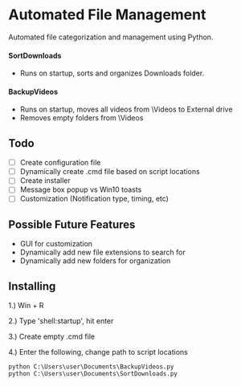 # Automated File Management

Automated file categorization and management using Python.
#### SortDownloads
- Runs on startup, sorts and organizes Downloads folder.
#### BackupVideos
- Runs on startup, moves all videos from \Videos to External drive
- Removes empty folders from \Videos

## Todo
- [ ] Create configuration file
- [ ] Dynamically create .cmd file based on script locations
- [ ] Create installer
- [ ] Message box popup vs Win10 toasts
- [ ] Customization (Notification type, timing, etc)

## Possible Future Features
- GUI for customization
- Dynamically add new file extensions to search for
- Dynamically add new folders for organization

## Installing
1.) Win + R

2.) Type 'shell:startup', hit enter

3.) Create empty .cmd file

4.) Enter the following, change path to script locations

```
python C:\Users\user\Documents\BackupVideos.py
python C:\Users\user\Documents\SortDownloads.py
```

